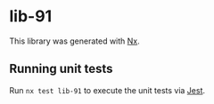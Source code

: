 # lib-91

This library was generated with [Nx](https://nx.dev).

## Running unit tests

Run `nx test lib-91` to execute the unit tests via [Jest](https://jestjs.io).

